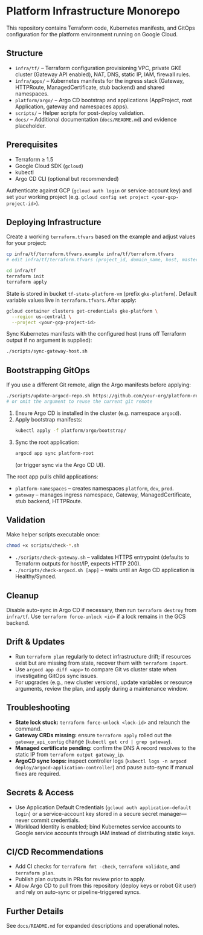 # Platform Infrastructure Monorepo

This repository contains Terraform code, Kubernetes manifests, and GitOps configuration for the platform environment running on Google Cloud.

## Structure
- `infra/tf/` – Terraform configuration provisioning VPC, private GKE cluster (Gateway API enabled), NAT, DNS, static IP, IAM, firewall rules.
- `infra/apps/` – Kubernetes manifests for the ingress stack (Gateway, HTTPRoute, ManagedCertificate, stub backend) and shared namespaces.
- `platform/argo/` – Argo CD bootstrap and applications (AppProject, root Application, gateway and namespaces apps).
- `scripts/` – Helper scripts for post-deploy validation.
- `docs/` – Additional documentation (`docs/README.md`) and evidence placeholder.

## Prerequisites
- Terraform ≥ 1.5
- Google Cloud SDK (`gcloud`)
- kubectl
- Argo CD CLI (optional but recommended)

Authenticate against GCP (`gcloud auth login` or service-account key) and set your working project (e.g. `gcloud config set project <your-gcp-project-id>`).

## Deploying Infrastructure
Create a working `terraform.tfvars` based on the example and adjust values for your project:
```bash
cp infra/tf/terraform.tfvars.example infra/tf/terraform.tfvars
# edit infra/tf/terraform.tfvars (project_id, domain_name, host, master_authorized_networks, etc.)
```

```bash
cd infra/tf
terraform init
terraform apply
```
State is stored in bucket `tf-state-platform-vm` (prefix `gke-platform`). Default variable values live in `terraform.tfvars`. After apply:

```bash
gcloud container clusters get-credentials gke-platform \
  --region us-central1 \
  --project <your-gcp-project-id>
```

Sync Kubernetes manifests with the configured host (runs off Terraform output if no argument is supplied):
```bash
./scripts/sync-gateway-host.sh
```

## Bootstrapping GitOps
If you use a different Git remote, align the Argo manifests before applying:
```bash
./scripts/update-argocd-repo.sh https://github.com/your-org/platform-repo.git
# or omit the argument to reuse the current git remote
```

1. Ensure Argo CD is installed in the cluster (e.g. namespace `argocd`).
2. Apply bootstrap manifests:
   ```bash
   kubectl apply -f platform/argo/bootstrap/
   ```
3. Sync the root application:
   ```bash
   argocd app sync platform-root
   ```
   (or trigger sync via the Argo CD UI).

The root app pulls child applications:
- `platform-namespaces` – creates namespaces `platform`, `dev`, `prod`.
- `gateway` – manages ingress namespace, Gateway, ManagedCertificate, stub backend, HTTPRoute.

## Validation
Make helper scripts executable once:
```bash
chmod +x scripts/check-*.sh
```

- `./scripts/check-gateway.sh` – validates HTTPS entrypoint (defaults to Terraform outputs for host/IP, expects HTTP 200).
- `./scripts/check-argocd.sh [app]` – waits until an Argo CD application is Healthy/Synced.

## Cleanup
Disable auto-sync in Argo CD if necessary, then run `terraform destroy` from `infra/tf`. Use `terraform force-unlock <id>` if a lock remains in the GCS backend.

## Drift & Updates
- Run `terraform plan` regularly to detect infrastructure drift; if resources exist but are missing from state, recover them with `terraform import`.
- Use `argocd app diff <app>` to compare Git vs cluster state when investigating GitOps sync issues.
- For upgrades (e.g., new cluster versions), update variables or resource arguments, review the plan, and apply during a maintenance window.

## Troubleshooting
- **State lock stuck:** `terraform force-unlock <lock-id>` and relaunch the command.
- **Gateway CRDs missing:** ensure `terraform apply` rolled out the `gateway_api_config` change (`kubectl get crd | grep gateway`).
- **Managed certificate pending:** confirm the DNS A record resolves to the static IP from `terraform output gateway_ip`.
- **ArgoCD sync loops:** inspect controller logs (`kubectl logs -n argocd deploy/argocd-application-controller`) and pause auto-sync if manual fixes are required.

## Secrets & Access
- Use Application Default Credentials (`gcloud auth application-default login`) or a service-account key stored in a secure secret manager—never commit credentials.
- Workload Identity is enabled; bind Kubernetes service accounts to Google service accounts through IAM instead of distributing static keys.

## CI/CD Recommendations
- Add CI checks for `terraform fmt -check`, `terraform validate`, and `terraform plan`.
- Publish plan outputs in PRs for review prior to apply.
- Allow Argo CD to pull from this repository (deploy keys or robot Git user) and rely on auto-sync or pipeline-triggered syncs.

## Further Details
See `docs/README.md` for expanded descriptions and operational notes.
